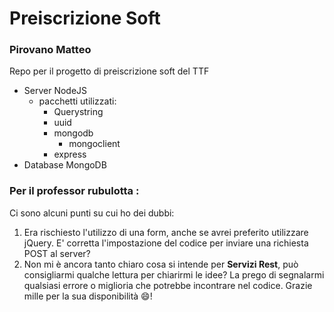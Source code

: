 # Preiscrizione Soft
### Pirovano Matteo

Repo per il progetto di preiscrizione soft del TTF

- Server NodeJS
  - pacchetti utilizzati:
    - Querystring
    - uuid
    - mongodb
      - mongoclient
    - express
- Database MongoDB

### **Per il professor rubulotta :**
Ci sono alcuni punti su cui ho dei dubbi:
1. Era rischiesto l'utilizzo di una form, anche se avrei preferito utilizzare jQuery. 
E' corretta l'impostazione del codice per inviare una richiesta POST al server?
2. Non mi è ancora tanto chiaro cosa si intende per **Servizi Rest**, può consigliarmi qualche lettura per chiarirmi le idee?
La prego di segnalarmi qualsiasi errore o miglioria che potrebbe incontrare nel codice.
Grazie mille per la sua disponibilità :smile:!
